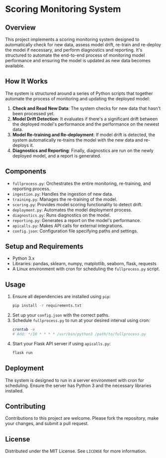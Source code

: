 # Scoring Monitoring System

## Overview
This project implements a scoring monitoring system designed to automatically check for new data, assess model drift, re-train and re-deploy the model if necessary, and perform diagnostics and reporting. It's structured to automate the end-to-end process of monitoring model performance and ensuring the model is updated as new data becomes available.

## How It Works
The system is structured around a series of Python scripts that together automate the process of monitoring and updating the deployed model:

1. **Check and Read New Data**: The system checks for new data that hasn't been processed yet.
2. **Model Drift Detection**: It evaluates if there's a significant drift between the deployed model's performance and the performance on the newest data.
3. **Model Re-training and Re-deployment**: If model drift is detected, the system automatically re-trains the model with the new data and re-deploys it.
4. **Diagnostics and Reporting**: Finally, diagnostics are run on the newly deployed model, and a report is generated.

## Components
- `fullprocess.py`: Orchestrates the entire monitoring, re-training, and reporting process.
- `ingestion.py`: Handles the ingestion of new data.
- `training.py`: Manages the re-training of the model.
- `scoring.py`: Provides model scoring functionality to detect drift.
- `deployment.py`: Automates the model deployment process.
- `diagnostics.py`: Runs diagnostics on the model.
- `reporting.py`: Generates a report on the model's performance.
- `apicalls.py`: Makes API calls for external integrations.
- `config.json`: Configuration file specifying paths and settings.

## Setup and Requirements
- Python 3.x
- Libraries: pandas, sklearn, numpy, matplotlib, seaborn, flask, requests
- A Linux environment with cron for scheduling the `fullprocess.py` script.

## Usage
1. Ensure all dependencies are installed using `pip`:
   ```sh
   pip install -r requirements.txt
   ```
2. Set up your `config.json` with the correct paths.
3. Schedule `fullprocess.py` to run at your desired interval using cron:
   ```sh
   crontab -e
   # Add: */10 * * * * /usr/bin/python3 /path/to/fullprocess.py
   ```
4. Start your Flask API server if using `apicalls.py`:
   ```sh
   flask run
   ```

## Deployment
The system is designed to run in a server environment with cron for scheduling. Ensure the server has Python 3 and the necessary libraries installed.

## Contributing
Contributions to this project are welcome. Please fork the repository, make your changes, and submit a pull request.

## License
Distributed under the MIT License. See `LICENSE` for more information.
